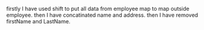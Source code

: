 firstly I have used shift to put all data from employee map to map outside employee.
then I have concatinated name and address.
then I have removed firstName and LastName.